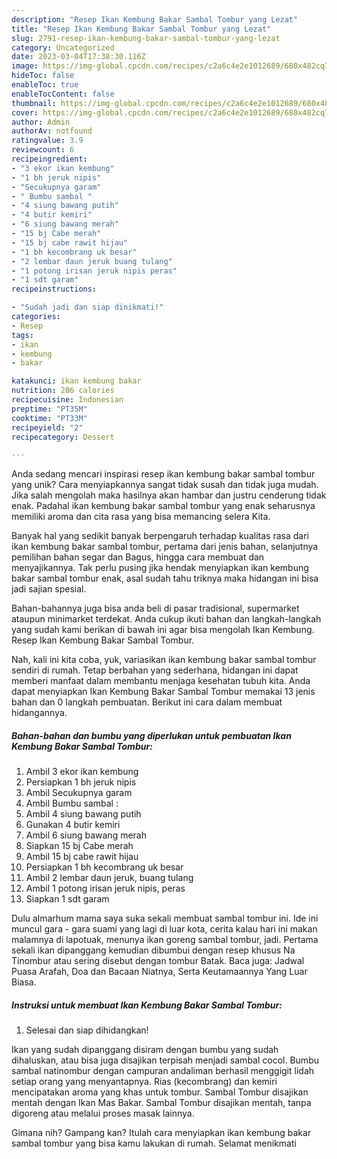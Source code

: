 ```yaml
---
description: "Resep Ikan Kembung Bakar Sambal Tombur yang Lezat"
title: "Resep Ikan Kembung Bakar Sambal Tombur yang Lezat"
slug: 2791-resep-ikan-kembung-bakar-sambal-tombur-yang-lezat
category: Uncategorized
date: 2023-03-04T17:38:30.116Z
image: https://img-global.cpcdn.com/recipes/c2a6c4e2e1012689/680x482cq70/ikan-kembung-bakar-sambal-tombur-foto-resep-utama.jpg
hideToc: false
enableToc: true
enableTocContent: false
thumbnail: https://img-global.cpcdn.com/recipes/c2a6c4e2e1012689/680x482cq70/ikan-kembung-bakar-sambal-tombur-foto-resep-utama.jpg
cover: https://img-global.cpcdn.com/recipes/c2a6c4e2e1012689/680x482cq70/ikan-kembung-bakar-sambal-tombur-foto-resep-utama.jpg
author: Admin
authorAv: notfound
ratingvalue: 3.9
reviewcount: 6
recipeingredient:
- "3 ekor ikan kembung"
- "1 bh jeruk nipis"
- "Secukupnya garam"
- " Bumbu sambal "
- "4 siung bawang putih"
- "4 butir kemiri"
- "6 siung bawang merah"
- "15 bj Cabe merah"
- "15 bj cabe rawit hijau"
- "1 bh kecombrang uk besar"
- "2 lembar daun jeruk buang tulang"
- "1 potong irisan jeruk nipis peras"
- "1 sdt garam"
recipeinstructions:

- "Sudah jadi dan siap dinikmati!"
categories:
- Resep
tags:
- ikan
- kembung
- bakar

katakunci: ikan kembung bakar 
nutrition: 286 calories
recipecuisine: Indonesian
preptime: "PT35M"
cooktime: "PT33M"
recipeyield: "2"
recipecategory: Dessert

---
```





Anda sedang mencari inspirasi resep ikan kembung bakar sambal tombur yang unik? Cara menyiapkannya sangat tidak susah dan tidak juga mudah. Jika salah mengolah maka hasilnya akan hambar dan justru cenderung tidak enak. Padahal ikan kembung bakar sambal tombur yang enak seharusnya memiliki aroma dan cita rasa yang bisa memancing selera Kita.





Banyak hal yang sedikit banyak berpengaruh terhadap kualitas rasa dari ikan kembung bakar sambal tombur, pertama dari jenis bahan, selanjutnya pemilihan bahan segar dan Bagus, hingga cara membuat dan menyajikannya. Tak perlu pusing jika hendak menyiapkan ikan kembung bakar sambal tombur enak,      asal sudah tahu triknya maka hidangan ini bisa jadi sajian spesial.














Bahan-bahannya juga bisa anda beli di pasar tradisional, supermarket ataupun minimarket terdekat. Anda cukup ikuti bahan dan langkah-langkah yang sudah kami berikan di bawah ini agar bisa mengolah Ikan Kembung. Resep Ikan Kembung Bakar Sambal Tombur.






Nah, kali ini kita coba, yuk, variasikan ikan kembung bakar sambal tombur sendiri di rumah. Tetap berbahan yang sederhana, hidangan ini dapat memberi manfaat dalam membantu menjaga kesehatan tubuh kita. Anda dapat menyiapkan Ikan Kembung Bakar Sambal Tombur memakai 13 jenis bahan dan 0 langkah pembuatan. Berikut ini cara dalam membuat hidangannya.

<!--inarticleads1-->

##### Bahan-bahan dan bumbu yang diperlukan untuk pembuatan Ikan Kembung Bakar Sambal Tombur:

1. Ambil 3 ekor ikan kembung
1. Persiapkan 1 bh jeruk nipis
1. Ambil Secukupnya garam
1. Ambil  Bumbu sambal :
1. Ambil 4 siung bawang putih
1. Gunakan 4 butir kemiri
1. Ambil 6 siung bawang merah
1. Siapkan 15 bj Cabe merah
1. Ambil 15 bj cabe rawit hijau
1. Persiapkan 1 bh kecombrang uk besar
1. Ambil 2 lembar daun jeruk, buang tulang
1. Ambil 1 potong irisan jeruk nipis, peras
1. Siapkan 1 sdt garam


Dulu almarhum mama saya suka sekali membuat sambal tombur ini. Ide ini muncul gara - gara suami yang lagi di luar kota, cerita kalau hari ini makan malamnya di lapotuak, menunya ikan goreng sambal tombur, jadi. Pertama sekali ikan dipanggang kemudian dibumbui dengan resep khusus Na Tinombur atau sering disebut dengan tombur Batak. Baca juga: Jadwal Puasa Arafah, Doa dan Bacaan Niatnya, Serta Keutamaannya Yang Luar Biasa. 

<!--inarticleads2-->

##### Instruksi untuk membuat Ikan Kembung Bakar Sambal Tombur:


1. Selesai dan siap dihidangkan!

Ikan yang sudah dipanggang disiram dengan bumbu yang sudah dihaluskan, atau bisa juga disajikan terpisah menjadi sambal cocol. Bumbu sambal natinombur dengan campuran andaliman berhasil menggigit lidah setiap orang yang menyantapnya. Rias (kecombrang) dan kemiri mencipatakan aroma yang khas untuk tombur. Sambal Tombur disajikan mentah dengan Ikan Mas Bakar. Sambal Tombur disajikan mentah, tanpa digoreng atau melalui proses masak lainnya. 

Gimana nih? Gampang kan? Itulah cara menyiapkan ikan kembung bakar sambal tombur yang bisa kamu lakukan di rumah. Selamat menikmati
